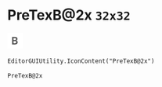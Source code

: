 # PreTexB@2x `32x32`
<img src="/img/PreTexB@2x.png" width=32 height=32>

``` CSharp
EditorGUIUtility.IconContent("PreTexB@2x")
```
```
PreTexB@2x
```
